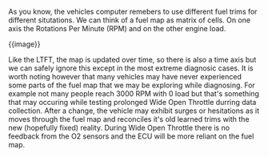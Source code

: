 As you know, the vehicles computer remebers to use different fuel trims for different situtations. We can think of a fuel map as matrix of cells. On one axis the Rotations Per Minute (RPM) and on the other engine load.

{{image}}

Like the LTFT, the map is updated over time, so there is also a time axis but we can safely ignore this except in the most extreme diagnosic cases. It is worth noting however that many vehicles may have never experienced some parts of the fuel map that we may be exploring while diagnosing. For example not many people reach 3000 RPM with 0 load but that's something that may occuring while testing prolonged Wide Open Throttle durring data collection. After a change, the vehicle may exhibit surges or hesitations as it moves through the fuel map and reconciles it's old learned trims with the new (hopefully fixed) reality. During Wide Open Throttle there is no feedback from the O2 sensors and the ECU will be more reliant on the fuel map.
